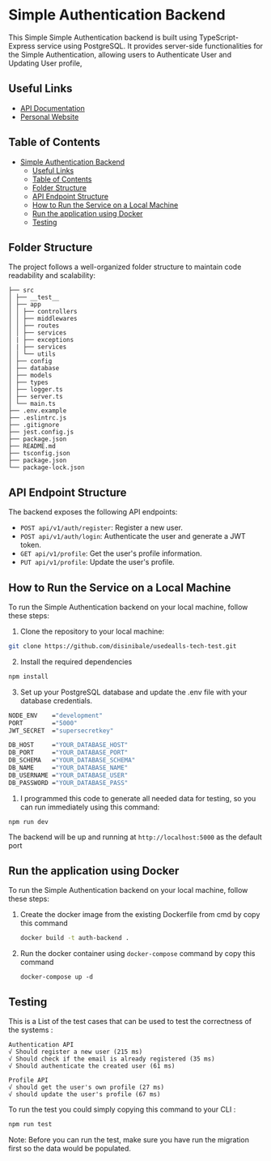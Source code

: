 # Simple Authentication Backend

This Simple Simple Authentication backend is built using TypeScript-Express service using PostgreSQL. It provides server-side functionalities for the Simple Authentication, allowing users to Authenticate User and Updating User profile,

## Useful Links

-   [API Documentation](https://documenter.getpostman.com/view/24159172/2s9YeD7Xo1)
-   [Personal Website](https://disinibale.com)

## Table of Contents

- [Simple Authentication Backend](#simple-authentication-backend)
  - [Useful Links](#useful-links)
  - [Table of Contents](#table-of-contents)
  - [Folder Structure](#folder-structure)
  - [API Endpoint Structure](#api-endpoint-structure)
  - [How to Run the Service on a Local Machine](#how-to-run-the-service-on-a-local-machine)
  - [Run the application using Docker](#run-the-application-using-docker)
  - [Testing](#testing)

## Folder Structure

The project follows a well-organized folder structure to maintain code readability and scalability:

```
├── src
│ ├── __test__
│ ├── app
│ │ ├── controllers
│ │ ├── middlewares
│ │ ├── routes
│ │ ├── services
│ | ├── exceptions
│ | ├── services
│ │ └── utils
│ ├── config
│ ├── database
│ ├── models
│ ├── types
│ ├── logger.ts
│ ├── server.ts
│ └── main.ts
├── .env.example
├── .eslintrc.js
├── .gitignore
├── jest.config.js
├── package.json
├── README.md
├── tsconfig.json
├── package.json
└── package-lock.json
```

## API Endpoint Structure

The backend exposes the following API endpoints:

-   `POST api/v1/auth/register`: Register a new user.
-   `POST api/v1/auth/login`: Authenticate the user and generate a JWT token.
-   `GET api/v1/profile`: Get the user's profile information.
-   `PUT api/v1/profile`: Update the user's profile.

## How to Run the Service on a Local Machine

To run the Simple Authentication backend on your local machine, follow these steps:

1. Clone the repository to your local machine:

```bash
git clone https://github.com/disinibale/usedealls-tech-test.git
```

2. Install the required dependencies

```bash
npm install
```

3. Set up your PostgreSQL database and update the .env file with your database credentials.

```bash
NODE_ENV    ="development"
PORT        ="5000"
JWT_SECRET  ="supersecretkey"

DB_HOST     ="YOUR_DATABASE_HOST"
DB_PORT     ="YOUR_DATABASE_PORT"
DB_SCHEMA   ="YOUR_DATABASE_SCHEMA"
DB_NAME     ="YOUR_DATABASE_NAME"
DB_USERNAME ="YOUR_DATABASE_USER"
DB_PASSWORD ="YOUR_DATABASE_PASS"
```

1. I programmed this code to generate all needed data for testing, so you can run immediately using this command:

```
npm run dev
```

The backend will be up and running at `http://localhost:5000` as the default port

## Run the application using Docker

To run the Simple Authentication backend on your local machine, follow these steps:

1. Create the docker image from the existing Dockerfile from cmd by copy this command
    ```bash
    docker build -t auth-backend .
    ```
2. Run the docker container using `docker-compose` command by copy this command
    ```
    docker-compose up -d
    ```

## Testing

This is a List of the test cases that can be used to test the correctness of the systems :

```
Authentication API
√ Should register a new user (215 ms)
√ Should check if the email is already registered (35 ms)
√ Should authenticate the created user (61 ms)

Profile API
√ should get the user's own profile (27 ms)
√ should update the user's profile (67 ms)
```

To run the test you could simply copying this command to your CLI :

```bash
npm run test
```

Note: Before you can run the test, make sure you have run the migration first so the data would be populated.

